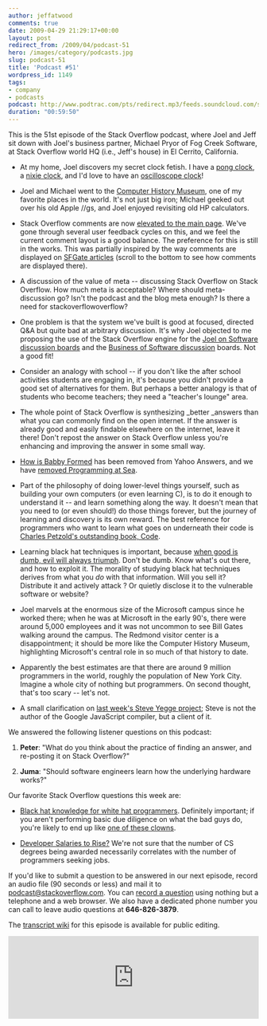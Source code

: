 ```yaml
---
author: jeffatwood
comments: true
date: 2009-04-29 21:29:17+00:00
layout: post
redirect_from: /2009/04/podcast-51
hero: /images/category/podcasts.jpg
slug: podcast-51
title: 'Podcast #51'
wordpress_id: 1149
tags:
- company
- podcasts
podcast: http://www.podtrac.com/pts/redirect.mp3/feeds.soundcloud.com/stream/14377359-stack-exchange-stack-overflow-podcast-27.mp3
duration: "00:59:50"
---
```



This is the 51st episode of the Stack Overflow podcast, where Joel and Jeff sit down with Joel's business partner, Michael Pryor of Fog Creek Software, at Stack Overflow world HQ (i.e., Jeff's house) in El Cerrito, California.






  * At my home, Joel discovers my secret clock fetish. I have a [pong clock](http://blogs.vertigosoftware.com/jatwood/archive/2005/12/20/The_Pong_clock.aspx), a [nixie clock](http://www.codinghorror.com/blog/archives/000760.html), and I'd love to have an [oscilloscope clock](http://web.jfet.org/vclk/)!


  * Joel and Michael went to the [Computer History Museum](http://www.computerhistory.org/), one of my favorite places in the world. It's not just big iron; Michael geeked out over his old Apple //gs, and Joel enjoyed revisiting old HP calculators.  



  * Stack Overflow comments are now [elevated to the main page](http://blog.stackoverflow.com/2009/04/comments-top-n-shown/). We've gone through several user feedback cycles on this, and we feel the current comment layout is a good balance. The preference for this is still in the works. This was partially inspired by the way comments are displayed on [SFGate articles](http://www.sfgate.com/cgi-bin/article.cgi?f=/n/a/2009/04/29/national/w092553D15.DTL&tsp=1) (scroll to the bottom to see how comments are displayed there).


  * A discussion of the value of meta -- discussing Stack Overflow on Stack Overflow. How much meta is acceptable? Where should meta-discussion go? Isn't the podcast and the blog meta enough? Is there a need for stackoverflowoverflow?


  * One problem is that the system we've built is good at focused, directed Q&A but quite bad at arbitrary discussion. It's why Joel objected to me proposing the use of the Stack Overflow engine for the [Joel on Software discussion boards](http://discuss.joelonsoftware.com/?joel) and the [Business of Software discussion](http://discuss.joelonsoftware.com/?biz) boards. Not a good fit!  



  * Consider an analogy with school -- if you don't like the after school activities students are engaging in, it's because you didn't provide a good set of alternatives for them. But perhaps a better analogy is that of students who become teachers; they need a "teacher's lounge" area.


  * The whole point of Stack Overflow is synthesizing _better _answers than what you can commonly find on the open internet. If the answer is already good and easily findable elsewhere on the internet, leave it there! Don't repost the answer on Stack Overflow unless you're enhancing and improving the answer in some small way.


  * [How is Babby Formed](http://www.museumofhoaxes.com/hoax/forums/viewthread/6467/) has been removed from Yahoo Answers, and we have [removed Programming at Sea](http://blog.stackoverflow.com/2009/04/joke-questions-please-refrain/).


  * Part of the philosophy of doing lower-level things yourself, such as building your own computers (or even learning C), is to do it enough to understand it -- and learn something along the way. It doesn't mean that you need to (or even should!) do those things forever, but the journey of learning and discovery is its own reward. The best reference for programmers who want to learn what goes on underneath their code is [Charles Petzold's outstanding book, Code](http://www.amazon.com/dp/0735611319/?tag=codinghorror-20).  



  * Learning black hat techniques is important, because [when good is dumb, evil will always triumph](http://www.codinghorror.com/blog/archives/001123.html). Don't be dumb. Know what's out there, and how to exploit it. The morality of studying black hat techniques derives from what you _do_ with that information. Will you sell it? Distribute it and actively attack ? Or quietly disclose it to the vulnerable software or website?


  * Joel marvels at the enormous size of the Microsoft campus since he worked there; when he was at Microsoft in the early 90's, there were around 5,000 employees and it was not uncommon to see Bill Gates walking around the campus. The Redmond visitor center is a disappointment; it should be more like the Computer History Museum, highlighting Microsoft's central role in so much of that history to date.


  * Apparently the best estimates are that there are around 9 million programmers in the world, roughly the population of New York City. Imagine a whole city of nothing but programmers. On second thought, that's too scary -- let's not.


  * A small clarification on [last week's Steve Yegge project](http://blog.stackoverflow.com/2009/04/podcast-50/); Steve is not the author of the Google JavaScript compiler, but a client of it.




We answered the following listener questions on this podcast:






  1. **Peter**: "What do you think about the practice of finding an answer, and re-posting it on Stack Overflow?"


  2. **Juma**: "Should software engineers learn how the underlying hardware works?"  





Our favorite Stack Overflow questions this week are:






  * [](http://stackoverflow.com/questions/766935/what-do-i-need-to-do-in-order-to-be-a-programmer-out-at-sea)[Black hat knowledge for white hat programmers](http://stackoverflow.com/questions/772596/black-hat-knowledge-for-white-hat-programmers). Definitely important; if you aren't performing basic due diligence on what the bad guys do, you're likely to end up like [one of these clowns](http://www.codinghorror.com/blog/archives/001256.html).


  * [Developer Salaries to Rise?](http://stackoverflow.com/questions/400865/developer-salaries-to-rise) We're not sure that the number of CS degrees being awarded necessarily correlates with the number of programmers seeking jobs.





If you'd like to submit a question to be answered in our next episode, record an audio file (90 seconds or less) and mail it to [podcast@stackoverflow.com](mailto:podcast@stackoverflow.com). You can [record a question](http://blog.stackoverflow.com/index.php/2008/05/recording-podcast-questions-using-your-telephone/) using nothing but a telephone and a web browser. We also have a dedicated phone number you can call to leave audio questions at **646-826-3879**.






The [transcript wiki](https://stackoverflow.fogbugz.com/default.asp?W29044) for this episode is available for public editing.

<iframe width="100%" height="166" scrolling="no" frameborder="no" src="https://w.soundcloud.com/player/?url=https%3A//api.soundcloud.com/tracks/14377359&amp;color=ff5500&amp;auto_play=false&amp;hide_related=false&amp;show_comments=true&amp;show_user=true&amp;show_reposts=false"></iframe>
